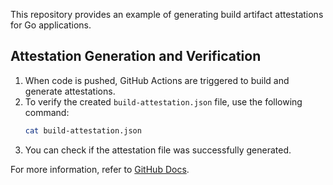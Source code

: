 This repository provides an example of generating build artifact attestations for Go applications.

## Attestation Generation and Verification
1. When code is pushed, GitHub Actions are triggered to build and generate attestations.
2. To verify the created `build-attestation.json` file, use the following command:
   ```sh
   cat build-attestation.json
   ```
3. You can check if the attestation file was successfully generated.

For more information, refer to [GitHub Docs](https://docs.github.com/en/actions/security-guides/using-artifact-attestations-to-establish-provenance-for-builds#generating-artifact-attestations-for-your-builds).